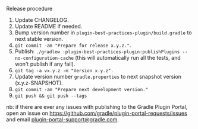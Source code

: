 Release procedure

1. Update CHANGELOG.
2. Update README if needed.
3. Bump version number in `plugin-best-practices-plugin/build.gradle` to next stable version.
4. `git commit -am "Prepare for release x.y.z."`.
5. Publish: `./gradlew :plugin-best-practices-plugin:publishPlugins --no-configuration-cache`
   (this will automatically run all the tests, and won't publish if any fail).
6. `git tag -a vx.y.z -m "Version x.y.z".`
7. Update version number `gradle.properties` to next snapshot version (x.y.z-SNAPSHOT).
8. `git commit -am "Prepare next development version."`
9. `git push && git push --tags`

nb: if there are ever any issues with publishing to the Gradle Plugin Portal, open an issue on
https://github.com/gradle/plugin-portal-requests/issues and email plugin-portal-support@gradle.com.